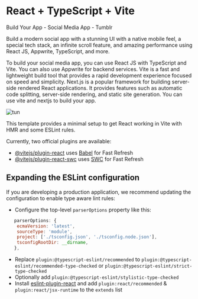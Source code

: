 # React + TypeScript + Vite



Build Your App - Social Media App - Tumblr






Build a modern social app with a stunning UI with a native mobile feel, a special tech stack, an infinite scroll feature, and amazing performance using React JS, Appwrite, TypeScript, and more.





To build your social media app, you can use React JS with TypeScript and Vite. You can also use Appwrite for backend services. Vite is a fast and lightweight build tool that provides a rapid development experience focused on speed and simplicity. Next.js is a popular framework for building server-side rendered React applications. It provides features such as automatic code splitting, server-side rendering, and static site generation. You can use vite and nextjs to build your app.



















![tun](https://github.com/samik1234/social-media-tumblr/assets/82882143/cc3fc668-9507-4735-843d-c5600685430e)

















This template provides a minimal setup to get React working in Vite with HMR and some ESLint rules.

Currently, two official plugins are available:

- [@vitejs/plugin-react](https://github.com/vitejs/vite-plugin-react/blob/main/packages/plugin-react/README.md) uses [Babel](https://babeljs.io/) for Fast Refresh
- [@vitejs/plugin-react-swc](https://github.com/vitejs/vite-plugin-react-swc) uses [SWC](https://swc.rs/) for Fast Refresh

## Expanding the ESLint configuration

If you are developing a production application, we recommend updating the configuration to enable type aware lint rules:

- Configure the top-level `parserOptions` property like this:

```js
   parserOptions: {
    ecmaVersion: 'latest',
    sourceType: 'module',
    project: ['./tsconfig.json', './tsconfig.node.json'],
    tsconfigRootDir: __dirname,
   },
```

- Replace `plugin:@typescript-eslint/recommended` to `plugin:@typescript-eslint/recommended-type-checked` or `plugin:@typescript-eslint/strict-type-checked`
- Optionally add `plugin:@typescript-eslint/stylistic-type-checked`
- Install [eslint-plugin-react](https://github.com/jsx-eslint/eslint-plugin-react) and add `plugin:react/recommended` & `plugin:react/jsx-runtime` to the `extends` list
